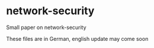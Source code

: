# network-security
<p>Small paper on network-security</p>
<p>These files are in German, english update may come soon</p>

